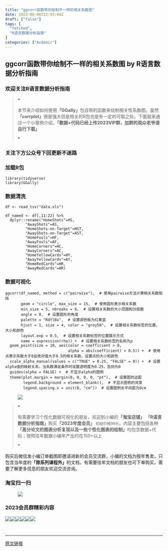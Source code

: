 ```yaml
---
title: "ggcorr函数带你绘制不一样的相关系数图"
date: 2023-06-06T22:55:04Z
draft: ["false"]
tags: [
  "fetched",
  "R语言数据分析指南"
]
categories: ["Acdemic"]
---
```

ggcorr函数带你绘制不一样的相关系数图 by R语言数据分析指南
------
<div><section data-tool="mdnice编辑器" data-website="https://www.mdnice.com"><h3 data-tool="mdnice编辑器"><span></span><span><span></span>欢迎关注R语言数据分析指南</span><span></span></h3><blockquote data-tool="mdnice编辑器"><span>❝</span><p>本节来介绍如何使用<strong>「GGally」</strong>包自带的函数来绘制相关性系数图，虽然<strong>「corrplot」</strong>很是强大但是相关的R包也是有一定的可取之处。下面就来通过一个小案例介绍，<strong>「数据+代码已经上传2023VIP群，加群的观众老爷请自行下载」</strong></p><span>❞</span></blockquote><h3 data-tool="mdnice编辑器"><span></span><span><span></span>关注下方公众号下回更新不迷路</span><span></span></h3><section><mp-common-profile data-pluginname="mpprofile" data-weui-theme="light" data-id="Mzg3MzQzNTYzMw==" data-headimg="http://mmbiz.qpic.cn/mmbiz_png/EibnicgwScTAZF0rpeZII9Ltl26VbVagriczTria1fib3XgjwwHEHFjPzkmGpqWDVVHBSzhENictUM2iavAKiaM5lc9USw/0?wx_fmt=png" data-nickname="R语言数据分析指南" data-alias="YanJANtwo" data-signature="R语言重症爱好者，喜欢绘制各种精美的图表，喜欢的小伙伴可以关注我，跟我一起学习" data-from="0" data-is_biz_ban="0"></mp-common-profile></section><h3 data-tool="mdnice编辑器"><span></span><span><span></span>加载R包</span><span></span></h3><pre data-tool="mdnice编辑器"><span></span><code><span>library</span>(tidyverse)<br><span>library</span>(GGally)<br></code></pre><h3 data-tool="mdnice编辑器"><span></span><span><span></span>数据清洗</span><span></span></h3><pre data-tool="mdnice编辑器"><span></span><code>df &lt;- read_tsv(<span>"data.xls"</span>)<br><br>df_named &lt;- df[,11:22] %&gt;% <br>  dplyr::rename(<span>"HomeShots"</span>=HS,<br>         <span>"AwayShots"</span>=AS,<br>         <span>"HomeShots-on-Target"</span>=HST,<br>         <span>"AwayShots-on-Target"</span>=AST,<br>         <span>"HomeFouls"</span>=HF,<br>         <span>"AwayFouls"</span>=AF,<br>         <span>"HomeCorners"</span>=HC,<br>         <span>"AwayCorners"</span>=AC,<br>         <span>"HomeYellowCards"</span>=HY,<br>         <span>"AwayYellowCards"</span>=AY,<br>         <span>"HomeRedCards"</span>=HR,<br>         <span>"AwayRedCards"</span>=AR)<br></code></pre><h3 data-tool="mdnice编辑器"><span></span><span><span></span>数据可视化</span><span></span></h3><pre data-tool="mdnice编辑器"><span></span><code>ggcorr(df_named, method = c(<span>"pairwise"</span>),  <span># 使用pairwise方法计算相关系数矩阵</span><br>       geom = <span>"circle"</span>, max_size = <span>15</span>,  <span># 使用圆形表示相关系数</span><br>       min_size = <span>5</span>, nbreaks = <span>6</span>,  <span># 设置相关系数的大小范围和分段数</span><br>       angle = <span>0</span>,  <span># 设置圆形的角度</span><br>       palette = <span>"RdYlBu"</span>,  <span># 设置调色板为红黄蓝</span><br>       hjust = <span>1</span>, size = <span>4</span>, color = <span>"grey50"</span>,  <span># 设置相关系数标签的位置、大小和颜色</span><br>       layout.exp = <span>0.5</span>,  <span># 设置相关系数标签的位置展示方式</span><br>       name = expression(rho)) +  <span># 设置相关系数标签的名称为ρ</span><br>  geom_point(size = <span>10</span>, aes(color = coefficient &gt; <span>0</span>, <br>                            alpha = abs(coefficient) &gt; <span>0.5</span>)) +  <span># 使用点表示系数大于0且绝对值大于0.5的相关系数，设置点的大小和颜色</span><br>  scale_alpha_manual(values = c(<span>"TRUE"</span> = <span>0.25</span>, <span>"FALSE"</span> = <span>0</span>)) +  <span># 设置alpha值的映射关系，当系数满足条件时设置透明度为0.25，否则为0</span><br>  guides(alpha = <span>FALSE</span>) +  <span># 不显示alpha的图例</span><br>  theme(plot.margin = margin(<span>0</span>, <span>0</span>, <span>0</span>, <span>0</span>, <span>"pt"</span>),  <span># 设置图的边距</span><br>        legend.background = element_blank(),  <span># 不显示图例的背景</span><br>        legend.spacing.x = unit(<span>0</span>, <span>"cm"</span>))  <span># 设置图例水平间距为0cm</span><br></code></pre><figure data-tool="mdnice编辑器"><img data-ratio="0.6893317702227433" data-src="https://mmbiz.qpic.cn/mmbiz_png/EibnicgwScTAZn0Nlic5VRpjjYeuYnplB83Lia2w0wYHmO8nNdia67t27F0p92NCkhVZmd4LGOqWpic5UurUQLCLujbg/640?wx_fmt=png" data-type="png" data-w="853" src="https://mmbiz.qpic.cn/mmbiz_png/EibnicgwScTAZn0Nlic5VRpjjYeuYnplB83Lia2w0wYHmO8nNdia67t27F0p92NCkhVZmd4LGOqWpic5UurUQLCLujbg/640?wx_fmt=png"></figure><blockquote data-tool="mdnice编辑器"><span>❝</span><p>有需要学习个性化数据可视化的朋友，欢迎到小编的<strong>「淘宝店铺」</strong> <strong>「R语言数据分析指南」</strong>购买<strong>「2023年度会员」</strong> <code>初始价格99元</code>，内容主要包括各种<strong>「高分论文的图表分析复现以及一些个性化图表的绘制」</strong>均包含数据+代码；按照往年数据小编年产出约在150+以上</p><span>❞</span></blockquote><p data-tool="mdnice编辑器">购买后微信发小编订单截图即邀请进新的会员交流群，小编的文档为按年售卖，只包含当年度的<strong>「除系列课程外」</strong>的文档，有需要往年文档的朋友也可下单购买，需要了解更多信息的朋友欢迎交流咨询。</p><h3 data-tool="mdnice编辑器"><span></span><span><span></span>淘宝扫一扫</span><span></span></h3><figure data-tool="mdnice编辑器"><img data-ratio="1.6136783733826248" data-src="https://mmbiz.qpic.cn/mmbiz_png/EibnicgwScTAZn0Nlic5VRpjjYeuYnplB83ib9lMxTx2P8kABbGqMQP4Y25ApN2WblnhHCZZI4Apr3RPXKLKm6djhA/640?wx_fmt=png" data-type="png" data-w="541" src="https://mmbiz.qpic.cn/mmbiz_png/EibnicgwScTAZn0Nlic5VRpjjYeuYnplB83ib9lMxTx2P8kABbGqMQP4Y25ApN2WblnhHCZZI4Apr3RPXKLKm6djhA/640?wx_fmt=png"></figure><h3 data-tool="mdnice编辑器"><span></span><span><span></span>2023会员群精彩内容</span><span></span></h3><p data-tool="mdnice编辑器"><img data-ratio="0.4255555555555556" data-src="https://mmbiz.qpic.cn/mmbiz_png/EibnicgwScTAZn0Nlic5VRpjjYeuYnplB83xK5IMwDCLvf77UnGk32zKVJRRhWbDEBrKanuqKRiaeRAX4ZfwBz224Q/640?wx_fmt=png" data-type="png" data-w="900" src="https://mmbiz.qpic.cn/mmbiz_png/EibnicgwScTAZn0Nlic5VRpjjYeuYnplB83xK5IMwDCLvf77UnGk32zKVJRRhWbDEBrKanuqKRiaeRAX4ZfwBz224Q/640?wx_fmt=png"><img data-ratio="0.4255555555555556" data-src="https://mmbiz.qpic.cn/mmbiz_png/EibnicgwScTAZn0Nlic5VRpjjYeuYnplB83Vbk3vbeNvEe3VrC4Qalyx4s0VUQj9ohTdGKISLQk1TW6aVrqTqRUtA/640?wx_fmt=png" data-type="png" data-w="900" src="https://mmbiz.qpic.cn/mmbiz_png/EibnicgwScTAZn0Nlic5VRpjjYeuYnplB83Vbk3vbeNvEe3VrC4Qalyx4s0VUQj9ohTdGKISLQk1TW6aVrqTqRUtA/640?wx_fmt=png"><img data-ratio="0.4255555555555556" data-src="https://mmbiz.qpic.cn/mmbiz_png/EibnicgwScTAZn0Nlic5VRpjjYeuYnplB83DRDibWRyvZQURudwb2Zj9cenKNdvWib57iaiamdvoTNZmeMEP2L32GLpNA/640?wx_fmt=png" data-type="png" data-w="900" src="https://mmbiz.qpic.cn/mmbiz_png/EibnicgwScTAZn0Nlic5VRpjjYeuYnplB83DRDibWRyvZQURudwb2Zj9cenKNdvWib57iaiamdvoTNZmeMEP2L32GLpNA/640?wx_fmt=png"><img data-ratio="0.4255555555555556" data-src="https://mmbiz.qpic.cn/mmbiz_png/EibnicgwScTAZn0Nlic5VRpjjYeuYnplB837p6IBv4CkbqPWHu2gG3t1AGOsxHwYqIxYY9dhibATWEOk5ibrrhUfqrg/640?wx_fmt=png" data-type="png" data-w="900" src="https://mmbiz.qpic.cn/mmbiz_png/EibnicgwScTAZn0Nlic5VRpjjYeuYnplB837p6IBv4CkbqPWHu2gG3t1AGOsxHwYqIxYY9dhibATWEOk5ibrrhUfqrg/640?wx_fmt=png"><img data-ratio="0.4255555555555556" data-src="https://mmbiz.qpic.cn/mmbiz_png/EibnicgwScTAZn0Nlic5VRpjjYeuYnplB83GibniaXXUxuekJVX3bc36VRLb2V4dC7lWalGyIBJWmaVn0Snvlu7UCrg/640?wx_fmt=png" data-type="png" data-w="900" src="https://mmbiz.qpic.cn/mmbiz_png/EibnicgwScTAZn0Nlic5VRpjjYeuYnplB83GibniaXXUxuekJVX3bc36VRLb2V4dC7lWalGyIBJWmaVn0Snvlu7UCrg/640?wx_fmt=png"><img data-ratio="0.4255555555555556" data-src="https://mmbiz.qpic.cn/mmbiz_png/EibnicgwScTAZn0Nlic5VRpjjYeuYnplB83QRiayUfVmcMgrsesDsUmiaygu4ic40zEfdxyL5nFeuW0bZ6UuHRicJSjuA/640?wx_fmt=png" data-type="png" data-w="900" src="https://mmbiz.qpic.cn/mmbiz_png/EibnicgwScTAZn0Nlic5VRpjjYeuYnplB83QRiayUfVmcMgrsesDsUmiaygu4ic40zEfdxyL5nFeuW0bZ6UuHRicJSjuA/640?wx_fmt=png"></p></section><p><br></p><p><mp-style-type data-value="3"></mp-style-type></p></div>  
<hr>
<a href="https://mp.weixin.qq.com/s/kjNhI5iHx4g_G6zha_WQAA",target="_blank" rel="noopener noreferrer">原文链接</a>
